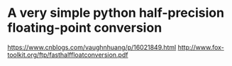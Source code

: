 # A very simple python half-precision floating-point conversion

https://www.cnblogs.com/vaughnhuang/p/16021849.html
http://www.fox-toolkit.org/ftp/fasthalffloatconversion.pdf